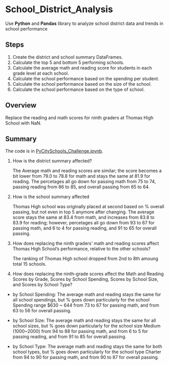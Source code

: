 # School_District_Analysis
Use **Python** and **Pandas** library to analyze school district data and trends in school performance

## Steps
1.	Create the district and school summary DataFrames.
2.	Calculate the top 5 and bottom 5 performing schools.
3.	Calculate the average math and reading score for students in each grade level at each school.
4.	Calculate the school performance based on the spending per student.
6.	Calculate the school performance based on the size of the school.
7.	Calculate the school performance based on the type of school.

## Overview
Replace the reading and math scores for ninth graders at Thomas High School with NaN. 

## Summary
The code is in [PyCitySchools_Challenge.ipynb](https://github.com/plin2204/School_District_Analysis/blob/master/PyCitySchools_Challenge.ipynb).
1.	How is the district summary affected?

    The Average math and reading scores are similar; the score becomes a bit lower from 79.0 to 78.8 for math and stays the same at 81.9 for reading. The percetages all go down for passing math from 75 to 74, passing reading from 86 to 85, and overall passing from 65 to 64.

2.	How is the school summary affected

    Thomas High school was originally placed at second based on % overall passing, but not even in top 5 anymore after changing. The average score stays the same at 83.4 from math, and increases from 83.8 to 83.9 for reading; however, percetages all go down from 93 to 67 for passing math, and 6 to 4 for passing reading, and 91 to 65 for overall passing.

3.	How does replacing the ninth graders’ math and reading scores affect Thomas High School’s performance, relative to the other schools?

    The ranking of Thomas High school dropped from 2nd to 8th amoung total 15 schools.

4.	How does replacing the ninth-grade scores affect the Math and Reading Scores by Grade, Scores by School Spending, Scores by School Size, and Scores by School Type? 

  - by School Spending: The average math and reading stays the same for all school spendings, but % goes down particularly for the school Spending range $630 ~ 644 from 73 to 67 for passing math, and from 63 to 56 for overall passing.
  
   - by School Size: The average math and reading stays the same for all school sizes, but % goes down particularly for the school size Medium (1000~2000) from 94 to 88 for passing math, and from 6 to 5 for passing reading, and from 91 to 85 for overall passing.
  
  - by School Type: The average math and reading stays the same for both school types, but % goes down particularly for the school type Charter from 94 to 90 for passing math, and from 90 to 87 for overall passing.
